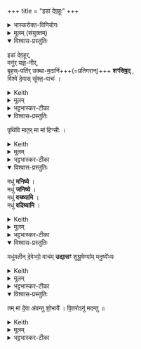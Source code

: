 +++
title = "इडा॑ देव॒हूः"
+++
<details><summary>भास्करोक्त-विनियोगः</summary>

3आर्त्विज्यं वा करिष्यन् शस्त्रं वा प्रतिगरिष्यन् जपति - इडेति ॥ 
</details>


<details><summary>मूलम् (संयुक्तम्)</summary>

इडा॑ देव॒हूर्मनु॑र्यज्ञ॒नीर्बृह॒स्पति॑रुक्थाम॒दानि॑ शꣳसिष॒द्विश्वे॑ दे॒वाः [3]  सू॒क्त॒वाच॒ᳶ पृथि॑वि मात॒र्मा मा॑ हिꣳसी॒र्मधु॑ मनिष्ये॒ मधु॑ जनिष्ये॒ मधु॑ वख्ष्यामि॒ मधु॑ वदिष्यामि॒ मधु॑मतीन्दे॒वेभ्यो॒ वाच॑मुद्यासꣳ शुश्रू॒षेण्या᳚म्मनु॒ष्ये᳚भ्य॒स्तम्मा॑ दे॒वा अ॑वन्तु शो॒भायै॑ पि॒तरोऽनु॑ मदन्तु ॥ [4]  
</details>

<details open><summary>विश्वास-प्रस्तुतिः</summary>

इडा॑ देव॒हूर्,  
मनु॑र् यज्ञ॒-नीर्,  
बृह॒स्-पति॑र् उक्था-म॒दानि॑+++(=प्रतिगरान्)+++ **शꣳसिष॒द्** ,  
विश्वे॑ दे॒वास् सू᳚क्त॒-वाचः॑  ।  
</details>

<details><summary>Keith</summary>

May Ida who summoneth the gods, Manu who leadeth the sacrifice,  
May Brhaspati recite the hymns and acclamations.  
The All-gods [1] are reciters of the hymns.
</details>



<details><summary>मूलम्</summary>

इडा॑ देव॒हूर्, मनु॑र्यज्ञ॒नीर्, बृह॒स्पति॑रुक्थाम॒दानि॑ शꣳसिष॒द् , विश्वे॑ दे॒वास्सू᳚क्त॒वाचः॑  ।  
</details>

<details><summary>भट्टभास्कर-टीका</summary>

इडा देवी गौर् वा प्रष्टिर्वा,  
यामुपह्वयते सा देवहूः  
देवानामाह्वाता होता ।  
यद्वा - सा देवानां  
मनुर् यज्ञनीः यज्ञस्य नेता मनुः प्रजापतिः वा  
बृहस्पतिरुक्थामदानि शस्त्र-प्रतिगरादीनि  
**शंसिषत्** शंसति शस्त्राणि शंसति  
मदान् प्रतिगरान् शंसति । शंसेर्लेटि 'सिब्बहुलं लेटि' इति सिप् । उक्थशब्दस्य संहितायां छान्दसं दीर्घत्वम् । विश्वेदेवाः सूक्तवाचः सूक्तवाकस्य वक्तारः सूक्तं सूक्तवाकः, तद्ब्रुवन्तीति सूक्तवाचः । 'क्विब्वचि' इत्यादिना क्विप्दीर्घत्वे । यस्मादेवं सर्वमेतदिडादयः कुर्वन्ति तस्मात्सत्यपि प्रमादे न मे कश्चिदपराधः ।
</details>

<details open><summary>विश्वास-प्रस्तुतिः</summary>

पृथि॑वि मात॒र् मा मा॑ हिꣳसीः ।   
</details>

<details><summary>Keith</summary>

O earth mother, do not harm me.
</details>

<details><summary>मूलम्</summary>

पृथि॑वि मात॒र्मा मा॑ हिꣳसीः ।   
</details>

<details><summary>भट्टभास्कर-टीका</summary>

तस्मात् हे पृथिवि मातः सर्वस्य रक्षिके मा मा हिंसीः ।
</details>

<details open><summary>विश्वास-प्रस्तुतिः</summary>

मधु॑ **मनिष्ये** ।  
मधु॑ **जनिष्ये** ।  
मधु॑ **वख्ष्यामि** ।  
मधु॑ **वदिष्यामि** ।  
</details>

<details><summary>Keith</summary>

Of honey shall I think, honey shall I produce, honey shall I proclaim, honey shall I speak, 
</details>


<details><summary>मूलम्</summary>

मधु॑ मनिष्ये ।  
मधु॑ जनिष्ये ।  
मधु॑ वख्ष्यामि ।  
मधु॑ वदिष्यामि ।  
</details>

<details><summary>भट्टभास्कर-टीका</summary>

अहं तु मधु मनिष्ये मधुवदेव मनसा चिन्तयिष्यामि ।
</details>

<details open><summary>विश्वास-प्रस्तुतिः</summary>

मधु॑मतीन् दे॒वेभ्यो॒ वाच॑म् **उद्यासꣳ**
शुश्रू॒षेण्या᳚म् मनु॒ष्ये᳚भ्यः
</details>

<details><summary>Keith</summary>

may I utter speech full of honey for the gods, and acceptable to men.
</details>


<details><summary>मूलम्</summary>

मधु॑मतीन्दे॒वेभ्यो॒ वाच॑मुद्यासꣳ
शुश्रू॒षेण्या᳚म्मनु॒ष्ये᳚भ्यः
</details>

<details><summary>भट्टभास्कर-टीका</summary>

देवेभ्यो मधुमतीं मधुवदनहेतुं न केवलप्रमादां वाचं उद्यासं वदितुं समर्थो भूयासम् । 'किदाशिषि' इति कित्त्वात् 'वचिस्वपि' इति संप्रसारणम् ।

मनुष्येभ्यः शुश्रूषेण्यां श्रवणीयां श्रुतिसुखहेतुं वाचं उद्यासमित्येव । उभयत्रापि षष्ठ्यर्थे चतुर्थी । सनन्तादौणादिक एण्यप्रत्ययः ।
</details>

<details open><summary>विश्वास-प्रस्तुतिः</summary>

तम् मा॑ दे॒वा अ॑वन्तु शो॒भायै॑ ।
पि॒तरोऽनु॑ मदन्तु ॥
</details>

<details><summary>Keith</summary>

May the gods aid me to radiance, may the Pitrs rejoice in me.
</details>



<details><summary>मूलम्</summary>

तम्मा॑ दे॒वा अ॑वन्तु शो॒भायै॑ ।
पि॒तरोऽनु॑ मदन्तु ॥
</details>

<details><summary>भट्टभास्कर-टीका</summary>

तं मामेवंगुणं देवा अवन्तु रक्षन्तु शोभायै यथा मया कृतं शोभते तथा अनुमदन्तु अनुमोदन्तां, उत्कृष्टत्वेन समीचीनं करोतीति शोभार्थं पितरश्च अनुमोदन्तु । माद्यतेर्व्यत्ययेन शप् ॥


इति तृतीये तृतीये द्वितीयोनुवाकः ॥  
</details>


